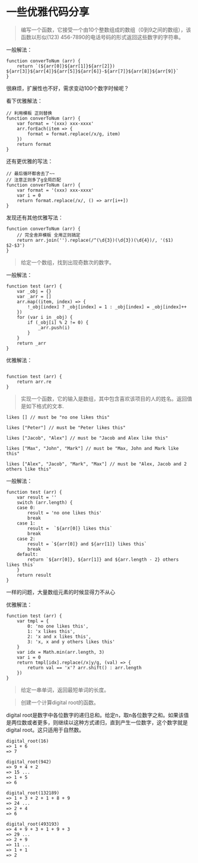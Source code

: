 # 一些优雅代码分享

> 编写一个函数，它接受一个由10个整数组成的数组（0到9之间的数组），该函数以形似(123) 456-7890的电话号码的形式返回这些数字的字符串。

一般解法：

```rude
function converToNum (arr) {
    return `(${arr[0]}${arr[1]}${arr[2]}) ${arr[3]}${arr[4]}${arr[5]}${arr[6]}-${arr[7]}${arr[8]}${arr[9]}`
}

```

很麻烦，扩展性也不好，需求变动100个数字时候呢？

看下优雅解法：

```grace
// 利用模板 正则替换
function converToNum (arr) {
    var format = '(xxx) xxx-xxxx'
    arr.forEach(item => {
        format = format.replace(/x/g, item)
    })
    return format
}

```

还有更优雅的写法：

```better grace
// 最后循环都舍去了~~
// 注意正则多了g全局匹配
function converToNum (arr) {
    var format = '(xxx) xxx-xxxx'
    var i = 0
    return format.replace(/x/, () => arr[i++])
}

```

发现还有其他优雅写法：

```other grace
function converToNum (arr) {
    // 完全舍弃模板 全用正则搞定
    return arr.join('').replace(/^(\d{3})(\d{3})(\d{4})/, '($1) $2-$3')
}

```

> 给定一个数组，找到出现奇数次的数字。

一般解法：

```rude
function test (arr) {
    var _obj = {}
    var _arr = []
    arr.map((item, index) => {
        !_obj[index] ? _obj[index] = 1 : _obj[index] = _obj[index]++
    })
    for (var i in _obj) {
        if (_obj[i] % 2 != 0) {
            _arr.push(i)
        }
    }
    return _arr
}

```

优雅解法：

```grace

function test (arr) {
    return arr.re
}

```

> 实现一个函数，它的输入是数组，其中包含喜欢该项目的人的姓名。返回值是如下格式的文本.

```result
likes [] // must be "no one likes this"

likes ["Peter"] // must be "Peter likes this"

likes ["Jacob", "Alex"] // must be "Jacob and Alex like this"

likes ["Max", "John", "Mark"] // must be "Max, John and Mark like this"

likes ["Alex", "Jacob", "Mark", "Max"] // must be "Alex, Jacob and 2 others like this"

```

一般解法：

```gude
function test (arr) {
    var result = ''
    switch (arr.length) {
    case 0:
        result = 'no one likes this'
        break
    case 1:
        result =  `${arr[0]} likes this`
        break
    case 2:
        result = `${arr[0]} and ${arr[1]} likes this`
        break
    default:
        return `${arr[0]}, ${arr[1]} and ${arr.length - 2} others likes this`
    }
    return result
}

```

一样的问题，大量数组元素的时候显得力不从心

优雅解法：

```grace
function test (arr) {
    var tmpl = {
        0: 'no one likes this',
        1: 'x likes this',
        2: 'x and x likes this',
        3: 'x, x and y others likes this'
    }
    var idx = Math.min(arr.length, 3)
    var i = 0
    return tmpl[idx].replace(/x|y/g, (val) => {
        return val == 'x'? arr.shift() : arr.length
    })
}

```

> 给定一串单词，返回最短单词的长度。

> 创建一个计算digital root的函数。

digital root是数字中各位数字的递归总和。给定n，取n各位数字之和。如果该值是两位数或者更多，则继续以这种方式递归，直到产生一位数字，这个数字就是digital root。这只适用于自然数。

```Example
digital_root(16)
=> 1 + 6
=> 7

digital_root(942)
=> 9 + 4 + 2
=> 15 ...
=> 1 + 5
=> 6

digital_root(132189)
=> 1 + 3 + 2 + 1 + 8 + 9
=> 24 ...
=> 2 + 4
=> 6

digital_root(493193)
=> 4 + 9 + 3 + 1 + 9 + 3
=> 29 ...
=> 2 + 9
=> 11 ...
=> 1 + 1
=> 2
```
